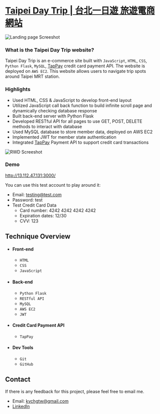 # [Taipei Day Trip | 台北一日遊 旅遊電商網站](http://13.112.47.131:3000/)

![Landing page Screeshot](https://github.com/kvchgtw/taipei-day-trip/assets/138418959/9c3b489f-8b3b-4865-8acb-026ad0c459f8)

### What is the Taipei Day Trip website?

Taipei Day Trip is an e-commerce site built with `JavaScript`, `HTML`, `CSS`, `Python Flask`, `MySQL`, [TapPay](https://docs.tappaysdk.com/tutorial/zh/home.html) credit card payment API. The website is deployed on `AWS EC2`. This website allows users to navigate trip spots around Taipei MRT station.

### Highlights
- Used HTML, CSS & JavaScript to develop front-end layout
- Utilized JavaScript call back function to build infinite scroll page and dynamically checking database response
- Built back-end server with Python Flask
- Developed RESTful API for all pages to use GET, POST, DELETE methods to interact with database
- Used MySQL database to store member data, deployed on AWS EC2
- Implemented JWT for member state authentication
- Integrated [TapPay](https://docs.tappaysdk.com/tutorial/zh/home.html) Payment API to support credit card transactions


![RWD Screeshot](https://github.com/kvchgtw/taipei-day-trip/assets/138418959/7d26c4dc-ddb2-40f2-9b87-71f77d2ba75e)


### Demo
http://13.112.47.131:3000/

You can use this test account to play around it:
- Email: testing@test.com
- Password: test
- Test Credit Card Data
    - Card number: 4242 4242 4242 4242
    - Expiration dates: 12/30
    - CVV: 123


## Technique Overview
- #### Front-end
  - `HTML`
  - `CSS`
  - `JavaScript`
- #### Back-end
  - `Python Flask`
  - `RESTful API`
  - `MySQL`
  - `AWS EC2`
  - `JWT`
- #### Credit Card Payment API
  - `TapPay`
- #### Dev Tools
  - `Git`
  - `GitHub`


## Contact
If there is any feedback for this project, please feel free to email me. 
- Email: kvchgtw@gmail.com
- [LinkedIn](https://www.linkedin.com/in/tin-wen-chang-a737b5a0/)

